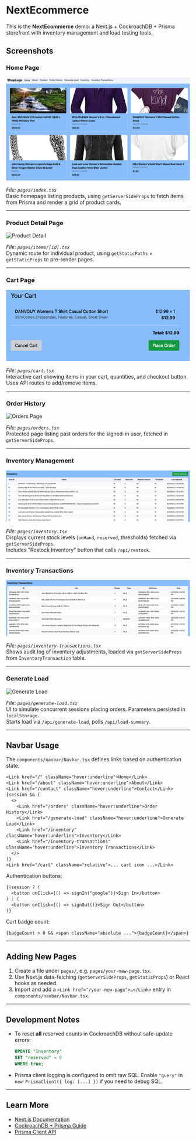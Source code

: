 # NextEcommerce

This is the **NextEcommerce** demo: a Next.js + CockroachDB + Prisma storefront with inventory management and load testing tools.

## Screenshots

### Home Page
![Home Page](images/home.png)

*File: `pages/index.tsx`*  
Basic homepage listing products, using `getServerSideProps` to fetch items from Prisma and render a grid of product cards.

---

### Product Detail Page
![Product Detail](images/product.png)

*File: `pages/items/[id].tsx`*  
Dynamic route for individual product, using `getStaticPaths` + `getStaticProps` to pre-render pages.

---

### Cart Page
![Cart Page](images/cart.png)

*File: `pages/cart.tsx`*  
Interactive cart showing items in your cart, quantities, and checkout button. Uses API routes to add/remove items.

---

### Order History
![Orders Page](images/orders.png)

*File: `pages/orders.tsx`*  
Protected page listing past orders for the signed-in user, fetched in `getServerSideProps`.

---

### Inventory Management
![Inventory Page](images/inventory.png)

*File: `pages/inventory.tsx`*  
Displays current stock levels (`onHand`, `reserved`, thresholds) fetched via `getServerSideProps`.  
Includes "Restock Inventory" button that calls `/api/restock`.

---

### Inventory Transactions
![Inventory Transactions](images/inventory-transactions.png)

*File: `pages/inventory-transactions.tsx`*  
Shows audit log of inventory adjustments, loaded via `getServerSideProps` from `InventoryTransaction` table.

---

### Generate Load
![Generate Load](images/generate-load.png)

*File: `pages/generate-load.tsx`*  
UI to simulate concurrent sessions placing orders. Parameters persisted in `localStorage`.  
Starts load via `/api/generate-load`, polls `/api/load-summary`.

---

## Navbar Usage

The `components/navbar/Navbar.tsx` defines links based on authentication state:

```tsx
<Link href="/" className="hover:underline">Home</Link>
<Link href="/about" className="hover:underline">About</Link>
<Link href="/contact" className="hover:underline">Contact</Link>
{session && (
  <>
    <Link href="/orders" className="hover:underline">Order History</Link>
    <Link href="/generate-load" className="hover:underline">Generate Load</Link>
    <Link href="/inventory" className="hover:underline">Inventory</Link>
    <Link href="/inventory-transactions" className="hover:underline">Inventory Transactions</Link>
  </>
)}
<Link href="/cart" className="relative">... cart icon ...</Link>
```

Authentication buttons:

```tsx
{!session ? (
  <button onClick={() => signIn("google")}>Sign In</button>
) : (
  <button onClick={() => signOut()}>Sign Out</button>
)}
```

Cart badge count:

```tsx
{badgeCount > 0 && <span className="absolute ...">{badgeCount}</span>}
```

---

## Adding New Pages

1. Create a file under `pages/`, e.g. `pages/your-new-page.tsx`.  
2. Use Next.js data-fetching (`getServerSideProps`, `getStaticProps`) or React hooks as needed.  
3. Import and add a `<Link href="/your-new-page">…</Link>` entry in `components/navbar/Navbar.tsx`.

---

## Development Notes

- To reset **all** reserved counts in CockroachDB without safe-update errors:
  ```sql
  UPDATE "Inventory"
  SET "reserved" = 0
  WHERE true;
  ```
- Prisma client logging is configured to omit raw SQL. Enable `"query"` in `new PrismaClient({ log: [...] })` if you need to debug SQL.

---

## Learn More

- [Next.js Documentation](https://nextjs.org/docs)  
- [CockroachDB + Prisma Guide](https://www.cockroachlabs.com/docs/stable/build-a-nodejs-app-with-cockroachdb-prisma)  
- [Prisma Client API](https://www.prisma.io/docs/reference/api-reference/prisma-client-reference)
